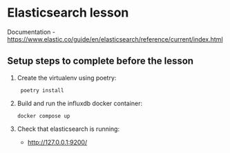 # Elasticsearch lesson

Documentation - https://www.elastic.co/guide/en/elasticsearch/reference/current/index.html

## Setup steps to complete before the lesson

1. Create the virtualenv using poetry:

   ```shell
    poetry install
   ```

2. Build and run the influxdb docker container:
   ```shell
   docker compose up
   ```
3. Check that elasticsearch is running:
    * http://127.0.0.1:9200/